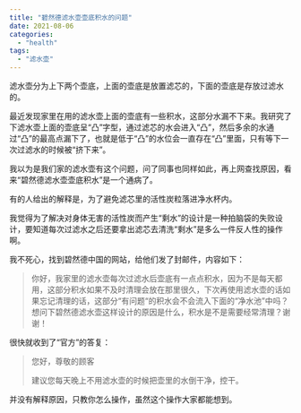 ```yaml
---
title: "碧然德滤水壶壶底积水的问题"
date: 2021-08-06
categories: 
  - "health"
tags: 
  - "滤水壶"
---
```


滤水壶分为上下两个壶底，上面的壶底是放置滤芯的，下面的壶底是存放过滤水的。

最近发现家里在用的滤水壶上面的壶底有一些积水，这部分水漏不下来。我研究了下滤水壶上面的壶底呈“凸”字型，通过滤芯的水会进入“凸”，然后多余的水通过“凸”的最高点漏下了，也就是低于“凸”的水位会一直存在“凸”里面，只有等下一次过滤水的时候被“挤下来”。

我以为是我们家的滤水壶有这个问题，问了同事也同样如此，再上网查找原因，看来“碧然德滤水壶壶底积水”是一个通病了。

有的人给出的解释是，为了避免滤芯里的活性炭粒落进净水杯内。

我觉得为了解决对身体无害的活性炭而产生“剩水”的设计是一种拍脑袋的失败设计，要知道每次过滤水之后还要拿出滤芯去清洗“剩水”是多么一件反人性的操作啊。

我不死心，找到碧然德中国的网站，给他们发了封邮件，内容如下：

> 你好，我家里的滤水壶每次过滤水后壶底有一点点积水，因为不是每天都用，这部分积水如果不及时清理会放在那里很久，下次再使用滤水壶的话如果忘记清理的话，这部分“有问题“的积水会不会流入下面的“净水池”中吗？想问下碧然德滤水壶这样设计的原因是什么，积水是不是需要经常清理？谢谢！

很快就收到了“官方”的答复：

> 您好，尊敬的顾客
> 
> 建议您每天晚上不用滤水壶的时候把壶里的水倒干净，控干。

并没有解释原因，只教你怎么操作，虽然这个操作大家都能想到。
